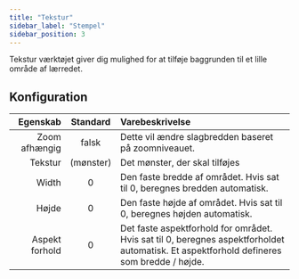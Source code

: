 ```yaml
---
title: "Tekstur"
sidebar_label: "Stempel"
sidebar_position: 3
---
```


Tekstur værktøjet giver dig mulighed for at tilføje baggrunden til et lille område af lærredet.

## Konfiguration

|       Egenskab | Standard  | Varebeskrivelse                                                                                                                          |
| --------------:|:---------:|:---------------------------------------------------------------------------------------------------------------------------------------- |
|  Zoom afhængig |   falsk   | Dette vil ændre slagbredden baseret på zoomniveauet.                                                                                     |
|        Tekstur | (mønster) | Det mønster, der skal tilføjes                                                                                                           |
|          Width |     0     | Den faste bredde af området. Hvis sat til 0, beregnes bredden automatisk.                                                                |
|          Højde |     0     | Den faste højde af området. Hvis sat til 0, beregnes højden automatisk.                                                                  |
| Aspekt forhold |     0     | Det faste aspektforhold for området. Hvis sat til 0, beregnes aspektforholdet automatisk. Et aspektforhold defineres som bredde / højde. |
